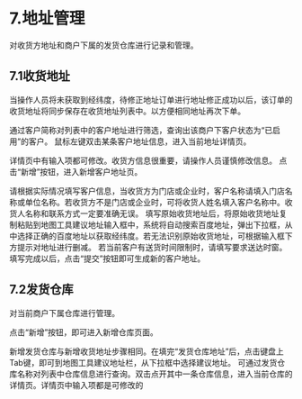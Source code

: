 # 7.地址管理
对收货方地址和商户下属的发货仓库进行记录和管理。

## 7.1收货地址
当操作人员将未获取到经纬度，待修正地址订单进行地址修正成功以后，该订单的收货地址将同步保存在收货地址列表中。以方便相同地址再次下单。

通过客户简称对列表中的客户地址进行筛选，查询出该商户下客户状态为“已启用”的客户。
鼠标左键双击某条客户地址信息，进入当前地址详情页。

详情页中有输入项都可修改。收货方信息很重要，请操作人员谨慎修改信息。
点击“新增”按钮，进入新增客户地址页。

请根据实际情况填写客户信息，当收货方为门店或企业时，客户名称请填入门店名称或单位名称。若收货方不是门店或企业时，可将收货人姓名填入客户名称中。收货人名称和联系方式一定要准确无误。
填写原始收货地址后，将原始收货地址复制粘贴到地图工具建议地址输入框中，系统将自动搜索百度地址，弹出下拉框，从中选择正确的百度地址以获取经纬度。若无法识别原始收货地址，可根据输入框下方提示对地址进行删减。
若当前客户有送货时间限制时，请填写要求送达时窗。填写完成以后，点击“提交”按钮即可生成新的客户地址。

## 7.2发货仓库
对当前商户下属仓库进行管理。

点击“新增”按钮，即可进入新增仓库页面。

新增发货仓库与新增收货地址步骤相同。在填完“发货仓库地址”后，点击键盘上Tab键，即可到地图工具建议地址栏，从下拉框中选择建议地址。
可通过发货仓库名称对列表中仓库信息进行查询。双击点开其中一条仓库信息，进入当前仓库的详情页。详情页中输入项都是可修改的
